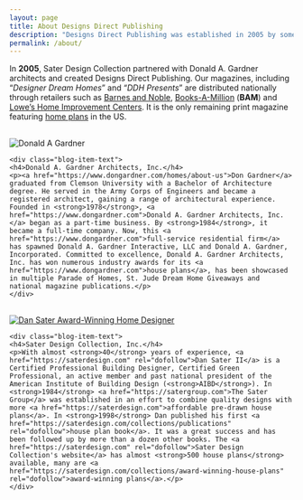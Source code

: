 ```yaml
---
layout: page
title: About Designs Direct Publishing
description: "Designs Direct Publishing was established in 2005 by some of the nation's best residential house designers to better reach people looking for quality pre-drawn house plans."
permalink: /about/
---
```


In **2005**, Sater Design Collection partnered with Donald A. Gardner architects and created Designs Direct Publishing. Our magazines, including “*Designer Dream Homes*” and “*DDH Presents*” are distributed nationally through retailers such as [Barnes and Noble](https://www.barnesandnoble.com), [Books-A-Million](https://www.booksamillion.com) (**BAM**) and [Lowe’s Home Improvement Centers](https://www.lowes.com). It is the only remaining print magazine featuring [home plans](https://saterdesign.com) in the US.


<div class="blog-wrapper" style="margin-top: 30px;">
  <div class="blog-item-image">
    <img class="blog-image-responsive" src="{{ site.url }}/images/Donald-A-Gardner-house-designer.jpg" alt="Donald A Gardner">
    </div>

    <div class="blog-item-text">
    <h4>Donald A. Gardner Architects, Inc.</h4>
    <p><a href="https://www.dongardner.com/homes/about-us">Don Gardner</a> graduated from Clemson University with a Bachelor of Architecture degree. He served in the Army Corps of Engineers and became a registered architect, gaining a range of architectural experience. Founded in <strong>1978</strong>, <a href="https://www.dongardner.com">Donald A. Gardner Architects, Inc.</a> began as a part-time business. By <strong>1984</strong>, it became a full-time company. Now, this <a href="https://www.dongardner.com">full-service residential firm</a> has spawned Donald A. Gardner Interactive, LLC and Donald A. Gardner, Incorporated. Committed to excellence, Donald A. Gardner Architects, Inc. has won numerous industry awards for its <a href="https://www.dongardner.com">house plans</a>, has been showcased in multiple Parade of Homes, St. Jude Dream Home Giveaways and national magazine publications.</p>
    </div>
</div>
<div class="blog-wrapper" style="margin-top: 30px;">
  <div class="blog-item-image">
  <a href="https://saterdesign.com" rel="dofollow">
    <img class="blog-image-responsive" src="{{ site.url }}/images/Dan-Sater-house-designer.jpg" alt="Dan Sater Award-Winning Home Designer">
    </a>
    </div>

    <div class="blog-item-text">
    <h4>Sater Design Collection, Inc.</h4>
    <p>With almost <strong>40</strong> years of experience, <a href="https://saterdesign.com" rel="dofollow">Dan Sater II</a> is a Certified Professional Building Designer, Certified Green Professional, an active member and past national president of the American Institute of Building Design (<strong>AIBD</strong>). In <strong>1984</strong> <a href="https://satergroup.com">The Sater Group</a> was established in an effort to combine quality designs with more <a href="https://saterdesign.com">affordable pre-drawn house plans</a>. In <strong>1998</strong> Dan published his first <a href="https://saterdesign.com/collections/publications" rel="dofollow">house plan book</a>. It was a great success and has been followed up by more than a dozen other books. The <a href="https://saterdesign.com" rel="dofollow">Sater Design Collection's website</a> has almost <strong>500 house plans</strong> available, many are <a href="https://saterdesign.com/collections/award-winning-house-plans" rel="dofollow">award-winning plans</a>.</p>
    </div>
</div>


<script type="application/ld+json">
 { "@context": "https://schema.org",
 "@type": "Organization",
 "name": "Designs Direct Publishing, LLC",
 "legalName" : "Designs Direct Publishing, LLC",
 "url": "https://www.designsdirectpublishing.com",
 "logo": "https://www.designsdirectpublishing.com/images/DDP-logo.png",
 "foundingDate": "2005",
 "founders": [
 {
 "@type": "Person",
 "name": "Donald A. Gardner"
 },
 {
 "@type": "Person",
 "name": "Dan Sater"
 } ],
 "address": {
 "@type": "PostalAddress",
 "streetAddress": "86 Villa Road",
 "addressLocality": "Greenville",
 "addressRegion": "SC",
 "postalCode": "29615",
 "addressCountry": "USA"
 },
 "contactPoint": {
 "@type": "ContactPoint",
 "contactType": "customer support",
 "telephone": "[+864-288-7580]",
 "email": "ctripp@designsdirect.com"
 },
 "sameAs": [ 
 "https://www.dongardner.com",
 "https://saterdesign.com"
 ]}
</script>
